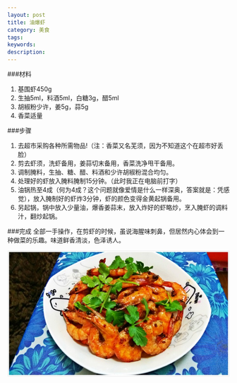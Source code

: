 ```yaml
---
layout: post
title: 油爆虾
category: 美食
tags: 
keywords: 
description: 
---
```


###材料

1. 基围虾450g
2. 生抽5ml，料酒5ml，白糖3g，醋5ml
3. 胡椒粉少许，姜5g，蒜5g
4. 香菜适量


###步骤

1. 去超市采购各种所需物品!（注：香菜又名芜须，因为不知道这个在超市好丢脸）
2. 剪去虾须，洗虾备用，姜蒜切末备用，香菜洗净甩干备用。
3. 调制腌料，生抽、糖、醋、料酒和少许胡椒粉混合均匀。
4. 处理好的虾放入腌料腌制15分钟。（此时我正在电脑前打字）
5. 油锅热至4成（何为4成？这个问题就像爱情是什么一样深奥，答案就是：凭感觉），放入腌制好的虾炸3分钟，虾的颜色变得金黄起锅备用。
6. 另起锅，锅中放入少量油，爆香姜蒜末，放入炸好的虾略炒，烹入腌虾的调料汁，翻炒起锅。

###完成
全部一手操作，在剪虾的时候，虽说海腥味刺鼻，但居然内心体会到一种做菜的乐趣。味道鲜香清淡，色泽诱人。

![1](/public/img/food/lobster.jpg)


